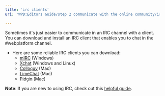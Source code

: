 ```yaml
---
title: 'irc clients'
uri: 'WPD:Editors Guide/step 2 communicate with the online community/irc clients'

---
```

Sometimes it's just easier to communicate in an IRC channel with a client. You can download and install an IRC client that enables you to chat in the \#webplatform channel.

-   Here are some reliable IRC clients you can download:
    -   [mIRC](http://www.mirc.com) (Windows)
    -   [Xchat](http://xchat.org/) (Windows and Linux)
    -   [Colloquy](http://colloquy.info/downloads.html) (Mac)
    -   [LimeChat](http://limechat.net/mac/) (Mac)
    -   [Pidgin](http://pidgin.im/) (Mac)

**Note**: If you are new to using IRC, check out this [helpful guide](http://richard.esplins.org/siwi/2011/07/08/getting-started-freenode-irc/).

